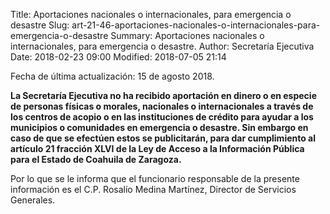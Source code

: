 Title: Aportaciones nacionales o internacionales, para emergencia o desastre
Slug: art-21-46-aportaciones-nacionales-o-internacionales-para-emergencia-o-desastre
Summary: Aportaciones nacionales o internacionales, para emergencia o desastre.
Author: Secretaría Ejecutiva
Date: 2018-02-23 09:00
Modified: 2018-07-05 21:14


Fecha de última actualización: 15 de agosto 2018.

**La Secretaría Ejecutiva no ha recibido aportación en dinero o en
especie de personas físicas o morales, nacionales o internacionales a
través de los centros de acopio o en las instituciones de crédito para
ayudar a los municipios o comunidades en emergencia o desastre. Sin
embargo en caso de que se efectúen estos se publicitarán, para dar
cumplimiento al artículo 21 fracción XLVI de la Ley de Acceso a la
Información Pública para el Estado de Coahuila de Zaragoza.**

Por lo que se le informa que el funcionario responsable de la presente
información es el C.P. Rosalío Medina Martínez, Director de Servicios
Generales.
